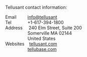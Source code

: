 Tellusant contact information:  

Email&nbsp;&nbsp;&nbsp;&nbsp;&nbsp;&nbsp;&nbsp;&nbsp; [info@tellusant](mailto:info@tellusant)  
Tel&nbsp;&nbsp;&nbsp;&nbsp;&nbsp;&nbsp;&nbsp;&nbsp;&nbsp;&nbsp;&nbsp;&nbsp;  +1-617-394-1800  
Address&nbsp;&nbsp;&nbsp;&nbsp;  240 Elm Street, Suite 200  
&nbsp;&nbsp;&nbsp;&nbsp;&nbsp;&nbsp;&nbsp;&nbsp;&nbsp;&nbsp;&nbsp;&nbsp;&nbsp;&nbsp;&nbsp;&nbsp;&nbsp;  Somerville MA 02144  
&nbsp;&nbsp;&nbsp;&nbsp;&nbsp;&nbsp;&nbsp;&nbsp;&nbsp;&nbsp;&nbsp;&nbsp;&nbsp;&nbsp;&nbsp;&nbsp;&nbsp;  United States  
Websites&nbsp;&nbsp;&nbsp; [tellusant.com](https://tellusant.com)  
&nbsp;&nbsp;&nbsp;&nbsp;&nbsp;&nbsp;&nbsp;&nbsp;&nbsp;&nbsp;&nbsp;&nbsp;&nbsp;&nbsp;&nbsp;&nbsp;&nbsp;  [tellubase.com](https://tellubase.com)
